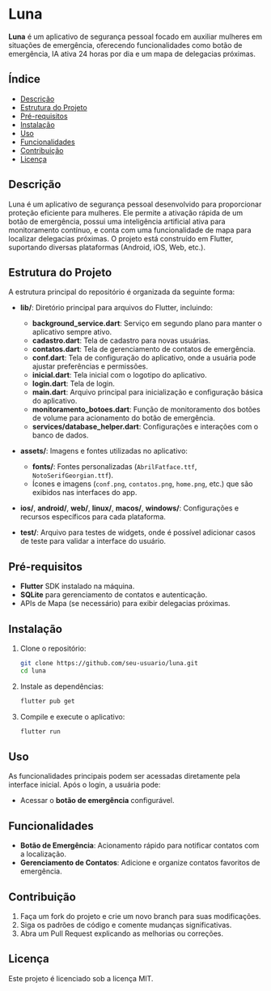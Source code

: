 
# Luna

**Luna** é um aplicativo de segurança pessoal focado em auxiliar mulheres em situações de emergência, oferecendo funcionalidades como botão de emergência, IA ativa 24 horas por dia e um mapa de delegacias próximas.

## Índice

- [Descrição](#descrição)
- [Estrutura do Projeto](#estrutura-do-projeto)
- [Pré-requisitos](#pré-requisitos)
- [Instalação](#instalação)
- [Uso](#uso)
- [Funcionalidades](#funcionalidades)
- [Contribuição](#contribuição)
- [Licença](#licença)

## Descrição

Luna é um aplicativo de segurança pessoal desenvolvido para proporcionar proteção eficiente para mulheres. Ele permite a ativação rápida de um botão de emergência, possui uma inteligência artificial ativa para monitoramento contínuo, e conta com uma funcionalidade de mapa para localizar delegacias próximas. O projeto está construído em Flutter, suportando diversas plataformas (Android, iOS, Web, etc.).

## Estrutura do Projeto

A estrutura principal do repositório é organizada da seguinte forma:

- **lib/**: Diretório principal para arquivos do Flutter, incluindo:
  - **background_service.dart**: Serviço em segundo plano para manter o aplicativo sempre ativo.
  - **cadastro.dart**: Tela de cadastro para novas usuárias.
  - **contatos.dart**: Tela de gerenciamento de contatos de emergência.
  - **conf.dart**: Tela de configuração do aplicativo, onde a usuária pode ajustar preferências e permissões.
  - **inicial.dart**: Tela inicial com o logotipo do aplicativo.
  - **login.dart**: Tela de login.
  - **main.dart**: Arquivo principal para inicialização e configuração básica do aplicativo.
  - **monitoramento_botoes.dart**: Função de monitoramento dos botões de volume para acionamento do botão de emergência.
  - **services/database_helper.dart**: Configurações e interações com o banco de dados.
  
- **assets/**: Imagens e fontes utilizadas no aplicativo:
  - **fonts/**: Fontes personalizadas (`AbrilFatface.ttf`, `NotoSerifGeorgian.ttf`).
  - Ícones e imagens (`conf.png`, `contatos.png`, `home.png`, etc.) que são exibidos nas interfaces do app.

- **ios/**, **android/**, **web/**, **linux/**, **macos/**, **windows/**: Configurações e recursos específicos para cada plataforma.

- **test/**: Arquivo para testes de widgets, onde é possível adicionar casos de teste para validar a interface do usuário.

## Pré-requisitos

- **Flutter** SDK instalado na máquina.
- **SQLite** para gerenciamento de contatos e autenticação.
- APIs de Mapa (se necessário) para exibir delegacias próximas.

## Instalação

1. Clone o repositório:
   ```bash
   git clone https://github.com/seu-usuario/luna.git
   cd luna
   ```

2. Instale as dependências:
   ```bash
   flutter pub get
   ```

3. Compile e execute o aplicativo:
   ```bash
   flutter run
   ```

## Uso

As funcionalidades principais podem ser acessadas diretamente pela interface inicial. Após o login, a usuária pode:

- Acessar o **botão de emergência** configurável.

## Funcionalidades

- **Botão de Emergência**: Acionamento rápido para notificar contatos com a localização.
- **Gerenciamento de Contatos**: Adicione e organize contatos favoritos de emergência.

## Contribuição

1. Faça um fork do projeto e crie um novo branch para suas modificações.
2. Siga os padrões de código e comente mudanças significativas.
3. Abra um Pull Request explicando as melhorias ou correções.

## Licença

Este projeto é licenciado sob a licença MIT.
